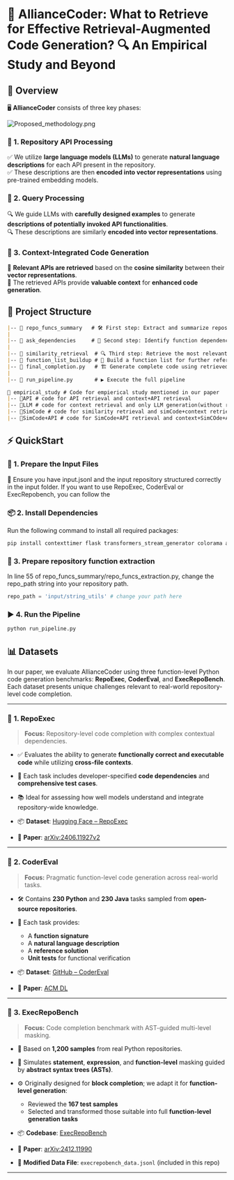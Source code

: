 # 🚀 AllianceCoder: What to Retrieve for Effective Retrieval-Augmented Code Generation?   🔍 An Empirical Study and Beyond  

## 🌟 Overview  

🖥️ **AllianceCoder** consists of three key phases:  

![Proposed_methodology.png](pics/AllianceCoder.png)  

### 📌 1. Repository API Processing  

✅ We utilize **large language models (LLMs)** to generate **natural language descriptions** for each API present in the repository.  
✅ These descriptions are then **encoded into vector representations** using pre-trained embedding models.  

### 📌 2. Query Processing  

🔍 We guide LLMs with **carefully designed examples** to generate **descriptions of potentially invoked API functionalities**.  
🔍 These descriptions are similarly **encoded into vector representations**.  

### 📌 3. Context-Integrated Code Generation 

🤖 **Relevant APIs are retrieved** based on the **cosine similarity** between their **vector representations**.  
🤖 The retrieved APIs provide **valuable context** for **enhanced code generation**.  

## 📂 Project Structure  

```md
|-- 📁 repo_funcs_summary   # 🛠️ First step: Extract and summarize repository functions
|
|-- 📁 ask_dependencies     # 🔗 Second step: Identify function dependencies
|
|-- 📁 similarity_retrieval  # 🔍 Third step: Retrieve the most relevant APIs
|-- 📁 function_list_buildup # 📜 Build a function list for further reference
|-- 📄 final_completion.py   # 🏗️ Generate complete code using retrieved APIs
|
|-- 🚀 run_pipeline.py       # ▶️ Execute the full pipeline

📁 empirical_study # Code for empierical study mentioned in our paper
|-- 📁API # code for API retrieval and context+API retrieval
|-- 📁LLM # code for context retrieval and only LLM generation(without retrieval)
|-- 📁SimCode # code for similarity retrieval and simCode+context retrieval
|-- 📁SimCode+API # code for SimCode+API retrieval and context+SimCOde+API retrieval
```

## ⚡ QuickStart

### 📝 1. Prepare the Input Files

📌 Ensure you have input.jsonl and the input repository structured correctly in the input folder.
If you want to use RepoExec, CoderEval or ExecRepobench, you can follow the 

### 📦 2. Install Dependencies

Run the following command to install all required packages:

```sh
pip install contexttimer flask transformers_stream_generator colorama accelerate python-Levenshtein tqdm sentence_transformers flash_attn
```

### 📜 3. Prepare repository function extraction

In line 55 of repo_funcs_summary/repo_funcs_extraction.py, change the repo_path string into your repository path.

```python
repo_path = 'input/string_utils' # change your path here
```

### ▶️ 4. Run the Pipeline

```sh
python run_pipeline.py
```

## 📊 Datasets

In our paper, we evaluate AllianceCoder using three function-level Python code generation benchmarks: **RepoExec**, **CoderEval**, and **ExecRepoBench**. Each dataset presents unique challenges relevant to real-world repository-level code completion.

---

### 🧪 **1. RepoExec**

> **Focus:** Repository-level code completion with complex contextual dependencies.

- ✅ Evaluates the ability to generate **functionally correct and executable code** while utilizing **cross-file contexts**.
- 🧩 Each task includes developer-specified **code dependencies** and **comprehensive test cases**.
- 📚 Ideal for assessing how well models understand and integrate repository-wide knowledge.

- 📦 **Dataset**: [Hugging Face – RepoExec](https://huggingface.co/datasets/Fsoft-AIC/RepoExec)  
- 📄 **Paper**: [arXiv:2406.11927v2](https://arxiv.org/abs/2406.11927v2)

---

### 🧪 **2. CoderEval**

> **Focus:** Pragmatic function-level code generation across real-world tasks.

- 🛠️ Contains **230 Python** and **230 Java** tasks sampled from **open-source repositories**.
- 🧾 Each task provides:
  - A **function signature**
  - A **natural language description**
  - A **reference solution**
  - **Unit tests** for functional verification

- 📦 **Dataset**: [GitHub – CoderEval](https://github.com/CoderEval/CoderEval)  
- 📄 **Paper**: [ACM DL](https://dl.acm.org/doi/10.1145/3597503.3623316)

---

### 🧪 **3. ExecRepoBench**

> **Focus:** Code completion benchmark with AST-guided multi-level masking.

- 🧠 Based on **1,200 samples** from real Python repositories.
- 🧩 Simulates **statement**, **expression**, and **function-level** masking guided by **abstract syntax trees (ASTs)**.
- ⚙️ Originally designed for **block completion**; we adapt it for **function-level generation**:
  - Reviewed the **167 test samples**
  - Selected and transformed those suitable into full **function-level generation tasks**

- 📦 **Codebase**: [ExecRepoBench](https://execrepobench.github.io)  
- 📄 **Paper**: [arXiv:2412.11990](https://arxiv.org/abs/2412.11990)  
- 📁 **Modified Data File**: `execrepobench_data.jsonl` (included in this repo)

---